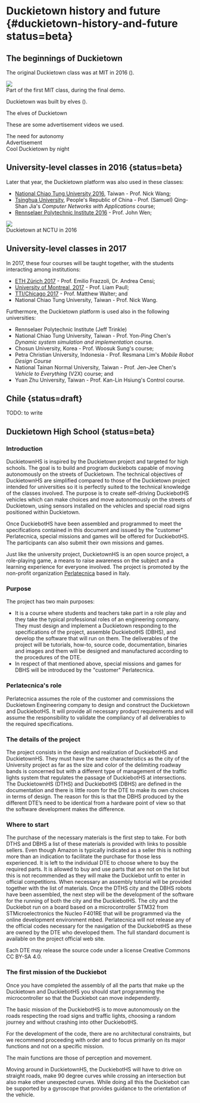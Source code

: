 # Duckietown history and future {#duckietown-history-and-future status=beta}

## The beginnings of Duckietown

The original Duckietown class was at MIT in 2016 ([](#fig:MIT-class)).

<div figure-id="fig:MIT-class">
    <img src="duckietown-mit.jpg" class='fancybox group-photo'/>
    <figcaption>Part of the first MIT class, during the final demo.</figcaption>
</div>

Duckietown was built by elves ([](#fig:elves)).

<div figure-id="fig:elves">
    <figcaption>The elves of Duckietown</figcaption>
    <dtvideo src="vimeo:149916365"/>
</div>

These are some advertisement videos we used.

<div figure-id="fig:v1">
    <figcaption>The need for autonomy</figcaption>
    <dtvideo src="vimeo:152233002"/>
</div>

<div figure-id="fig:v2">
    <figcaption>Advertisement</figcaption>
    <dtvideo src="vimeo:152499589"/>
</div>

<div figure-id="fig:v3">
    <figcaption>Cool Duckietown by night</figcaption>
    <dtvideo src="vimeo:152825632"/>
</div>





## University-level classes in 2016 {status=beta}

Later that year, the Duckietown platform was also used in these classes:

- [National Chiao Tung University 2016](#2016-NCTU), Taiwan - Prof. Nick Wang;
- [Tsinghua University](#2016-Tsinghua), People's Republic of China - Prof. (Samuel) Qing-Shan Jia's *Computer Networks with Applications* course;
- [Rennselaer Polytechnic Institute 2016](#2016-RPI) - Prof. John Wen;

<div figure-id="fig:NCTU">
   <img src="duckietown-taiwan.jpg" class='group-photo'/>
   <figcaption>Duckietown at NCTU in 2016</figcaption>
</div>

<style>
.group-photo {
    max-width: 80%;
}
</style>

## University-level classes in 2017

In 2017, these four courses will be taught together, with the students interacting among institutions:

- [ETH Zürich 2017](#2017-ETHZ) - Prof. Emilio Frazzoli, Dr. Andrea Censi;
- [University of Montreal, 2017](#2017-UdM) - Prof. Liam Paull;
- [TTI/Chicago 2017](#2017-TTIC) - Prof. Matthew Walter; and
- National Chiao Tung University, Taiwan - Prof. Nick Wang.

Furthermore, the Duckietown platform is used also in the following universities:

- Rennselaer Polytechnic Institute (Jeff Trinkle)
- National Chiao Tung University, Taiwan - Prof. Yon-Ping Chen's *Dynamic system simulation and implementation* course.
- Chosun University, Korea - Prof. Woosuk Sung's course;
- Petra Christian University, Indonesia - Prof. Resmana Lim's *Mobile Robot Design Course*
- National Tainan Normal University, Taiwan - Prof. Jen-Jee Chen's *Vehicle to Everything* (V2X) course; and
- Yuan Zhu University, Taiwan - Prof. Kan-Lin Hsiung's Control course.

## Chile  {status=draft}

TODO: to write

## Duckietown High School {status=beta}

### Introduction

DuckietownHS is inspired by the Duckietown project and targeted for high schools.  The goal is to build and program duckiebots capable of moving autonomously on the streets of Duckietown. The technical objectives of DuckietownHS are simplified compared to those of the  Duckietown project intended for universities so it is perfectly suited to the technical knowledge of the classes involved. The purpose is to create self-driving DuckiebotHS vehicles which can make choices and move autonomously on the streets of Duckietown, using sensors installed on the vehicles and special road signs positioned within Duckietown.

Once DuckiebotHS have been assembled and programmed to meet the specifications contained in this document and issued by the "customer" Perlatecnica, special missions and games will be offered for DuckiebotHS. The participants can also submit their own missions and games.

Just like the university project, DuckietownHS is an open source project, a role-playing game, a means to raise awareness on the subject and a learning experience for everyone involved. The project is promoted by the non-profit organization [Perlatecnica][perlatecnica] based in Italy.

[perlatecnica]: http://www.perlatecnica.it

### Purpose

The project has two main purposes:

-   It is a course where students and teachers take part in a role play and they take the typical professional roles of an engineering company. They must design and implement a Duckietown responding to the specifications of the project, assemble DuckiebotHS (DBHS), and develop the software that will run on them. The deliverables of the project will be tutorials, how-to, source code, documentation, binaries and images and them will be designed and manufactured according to the procedures of the DTE.   
-   In respect of that mentioned above, special missions and games for DBHS will be introduced by the "customer" Perlatecnica.

### Perlatecnica's role

Perlatecnica assumes the role of the customer and commissions the Duckietown Engineering company to design and construct the Duckietown and DuckiebotHS. It will provide all necessary product requirements and will assume the responsibility to validate the compliancy of all deliverables to the required specifications.

### The details of the project

The project consists in the design and realization of DuckiebotHS and DuckietownHS. They must have the same characteristics as the city of the University project as far as the size and color of the delimiting roadway bands is concerned but with a different type of management of the traffic lights system that regulates the passage of DuckiebotHS at intersections. The DuckietownHS (DTHS) and DuckiebotHS (DBHS) are defined in the documentation and there is little room for the DTE to make its own choices in terms of design. The reason for this is that the DBHS produced by the different DTE’s need to be identical from a hardware point of view so that the software development makes the difference.

### Where to start

The purchase of the necessary materials is the first step to take. For both DTHS and DBHS a list of these materials is provided with links to possible sellers. Even though Amazon is typically indicated as a seller this is nothing more than an indication to facilitate the purchase for those less experienced. It is left to the individual DTE to choose where to buy the required parts. It is allowed to buy and use parts that are not on the list but this is not recommended as they will make the Duckiebot unfit to enter in official competitions. When necessary an assembly tutorial will be provided together with the list of materials. Once the DTHS city and the DBHS robots have been assembled, the next step will be the development of the software for the running of both the city and the DuckiebotHS.  The city and the Duckiebot run on a board based on a microcontroller STM32 from STMicroelectronics the Nucleo F401RE that will be programmed via the online development environment mbed. Perlatecnica will not release any of the official codes necessary for the navigation of the DuckiebotHS as these are owned by the DTE who developed them. The full standard document is available on the project official web site.   

Each DTE may release the source code under a license Creative Commons CC BY-SA 4.0.

### The first mission of the Duckiebot

Once you have completed the assembly of all the parts that make up the Duckietown and DuckiebotHS you should start programming the microcontroller so that the Duckiebot can move independently.

The basic mission of the DuckiebotHS is to move autonomously on the roads respecting the road signs and traffic lights, choosing a random journey and without crashing into other DuckiebotHS.

For the development of the code, there are no architectural constraints, but we recommend proceeding with order and to focus primarily on its major functions and not on a specific mission.

The main functions are those of perception and movement.

Moving around in DuckietownHS, the DuckiebotHS will have to drive on straight roads, make 90 degree curves while crossing an intersection but also make other unexpected curves. While doing all this the Duckiebot can be supported by a gyroscope that provides guidance to the orientation of the vehicle. 



